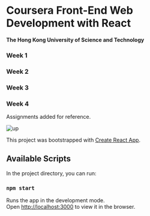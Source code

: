 # Coursera Front-End Web Development with React
**The Hong Kong University of Science and Technology**


### Week 1
### Week 2
### Week 3
### Week 4
Assignments added for reference.



![up](https://user-images.githubusercontent.com/47531573/88302752-d6d42c00-cd23-11ea-891a-1af6991fe24c.JPG)

This project was bootstrapped with [Create React App](https://github.com/facebook/create-react-app).

## Available Scripts

In the project directory, you can run:

### `npm start`

Runs the app in the development mode.<br />
Open [http://localhost:3000](http://localhost:3000) to view it in the browser.

